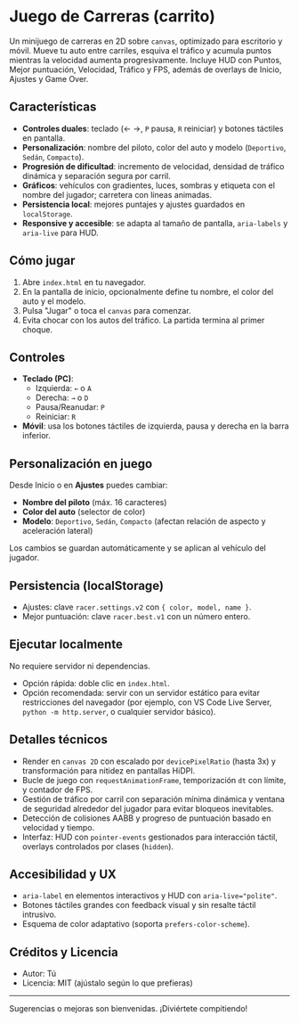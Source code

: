 # Juego de Carreras (carrito)

Un minijuego de carreras en 2D sobre `canvas`, optimizado para escritorio y móvil. Mueve tu auto entre carriles, esquiva el tráfico y acumula puntos mientras la velocidad aumenta progresivamente. Incluye HUD con Puntos, Mejor puntuación, Velocidad, Tráfico y FPS, además de overlays de Inicio, Ajustes y Game Over.

## Características
- **Controles duales**: teclado (← →, `P` pausa, `R` reiniciar) y botones táctiles en pantalla.
- **Personalización**: nombre del piloto, color del auto y modelo (`Deportivo`, `Sedán`, `Compacto`).
- **Progresión de dificultad**: incremento de velocidad, densidad de tráfico dinámica y separación segura por carril.
- **Gráficos**: vehículos con gradientes, luces, sombras y etiqueta con el nombre del jugador; carretera con líneas animadas.
- **Persistencia local**: mejores puntajes y ajustes guardados en `localStorage`.
- **Responsive y accesible**: se adapta al tamaño de pantalla, `aria-labels` y `aria-live` para HUD.

## Cómo jugar
1. Abre `index.html` en tu navegador.
2. En la pantalla de inicio, opcionalmente define tu nombre, el color del auto y el modelo.
3. Pulsa "Jugar" o toca el `canvas` para comenzar.
4. Evita chocar con los autos del tráfico. La partida termina al primer choque.

## Controles
- **Teclado (PC)**:
  - Izquierda: `←` o `A`
  - Derecha: `→` o `D`
  - Pausa/Reanudar: `P`
  - Reiniciar: `R`
- **Móvil**: usa los botones táctiles de izquierda, pausa y derecha en la barra inferior.

## Personalización en juego
Desde Inicio o en **Ajustes** puedes cambiar:
- **Nombre del piloto** (máx. 16 caracteres)
- **Color del auto** (selector de color)
- **Modelo**: `Deportivo`, `Sedán`, `Compacto` (afectan relación de aspecto y aceleración lateral)

Los cambios se guardan automáticamente y se aplican al vehículo del jugador.

## Persistencia (localStorage)
- Ajustes: clave `racer.settings.v2` con `{ color, model, name }`.
- Mejor puntuación: clave `racer.best.v1` con un número entero.

## Ejecutar localmente
No requiere servidor ni dependencias.
- Opción rápida: doble clic en `index.html`.
- Opción recomendada: servir con un servidor estático para evitar restricciones del navegador (por ejemplo, con VS Code Live Server, `python -m http.server`, o cualquier servidor básico).

## Detalles técnicos
- Render en `canvas 2D` con escalado por `devicePixelRatio` (hasta 3x) y transformación para nitidez en pantallas HiDPI.
- Bucle de juego con `requestAnimationFrame`, temporización `dt` con límite, y contador de FPS.
- Gestión de tráfico por carril con separación mínima dinámica y ventana de seguridad alrededor del jugador para evitar bloqueos inevitables.
- Detección de colisiones AABB y progreso de puntuación basado en velocidad y tiempo.
- Interfaz: HUD con `pointer-events` gestionados para interacción táctil, overlays controlados por clases (`hidden`).

## Accesibilidad y UX
- `aria-label` en elementos interactivos y HUD con `aria-live="polite"`.
- Botones táctiles grandes con feedback visual y sin resalte táctil intrusivo.
- Esquema de color adaptativo (soporta `prefers-color-scheme`).

## Créditos y Licencia
- Autor: Tú
- Licencia: MIT (ajústalo según lo que prefieras)

---
Sugerencias o mejoras son bienvenidas. ¡Diviértete compitiendo!